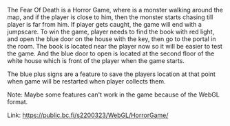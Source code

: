 The Fear Of Death is a Horror Game, where is a monster walking around the map, and if the player is close to him, then the monster starts chasing till player is far from him. 
If player gets caught, the game will end with a jumpscare. 
To win the game, player needs to find the book with red light, and open the blue door on the house with the key, then go to the portal in the room. 
The book is located near the player now so it will be easier to test the game. And the blue door to open is located at the second floor of the white house which is front of the player when the game starts.

The blue plus signs are a feature to save the players location at that point when game will be restarted when player collects them.

Note: Maybe some features can't work in the game because of the WebGL format.

Link: https://public.bc.fi/s2200323/WebGL/HorrorGame/
